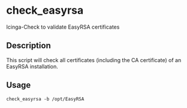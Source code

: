 # check_easyrsa

Icinga-Check to validate EasyRSA certificates

## Description

This script will check all certificates (including the CA certificate) of
an EasyRSA installation.

## Usage

```
check_easyrsa -b /opt/EasyRSA
```
